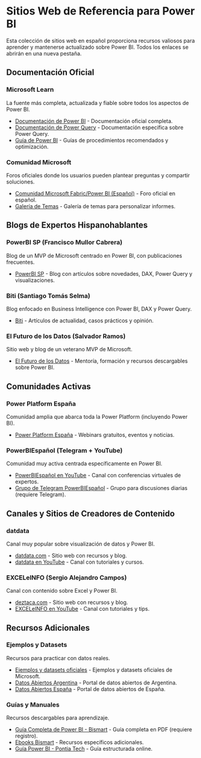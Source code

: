 # Sitios Web de Referencia para Power BI

Esta colección de sitios web en español proporciona recursos valiosos para aprender y mantenerse actualizado sobre Power BI. Todos los enlaces se abrirán en una nueva pestaña.

## Documentación Oficial

### Microsoft Learn
La fuente más completa, actualizada y fiable sobre todos los aspectos de Power BI.

- [Documentación de Power BI](https://learn.microsoft.com/es-es/power-bi/) - Documentación oficial completa.
- [Documentación de Power Query](https://learn.microsoft.com/es-es/power-query/) - Documentación específica sobre Power Query.
- [Guía de Power BI](https://learn.microsoft.com/es-es/power-bi/guidance/) - Guías de procedimientos recomendados y optimización.

### Comunidad Microsoft
Foros oficiales donde los usuarios pueden plantear preguntas y compartir soluciones.

- [Comunidad Microsoft Fabric/Power BI (Español)](https://community.fabric.microsoft.com/t5/Power-BI-forums/ct-p/powerbi) - Foro oficial en español.
- [Galería de Temas](https://community.fabric.microsoft.com/t5/Themes-Gallery/bd-p/ThemesGallery) - Galería de temas para personalizar informes.

## Blogs de Expertos Hispanohablantes

### PowerBI SP (Francisco Mullor Cabrera)
Blog de un MVP de Microsoft centrado en Power BI, con publicaciones frecuentes.

- [PowerBI SP](https://powerbisp.com/blog) - Blog con artículos sobre novedades, DAX, Power Query y visualizaciones.

### Biti (Santiago Tomás Selma)
Blog enfocado en Business Intelligence con Power BI, DAX y Power Query.

- [Biti](https://www.biti.es/) - Artículos de actualidad, casos prácticos y opinión.

### El Futuro de los Datos (Salvador Ramos)
Sitio web y blog de un veterano MVP de Microsoft.

- [El Futuro de los Datos](https://www.elfuturodelosdatos.com/) - Mentoría, formación y recursos descargables sobre Power BI.

## Comunidades Activas

### Power Platform España
Comunidad amplia que abarca toda la Power Platform (incluyendo Power BI).

- [Power Platform España](https://www.next-step.es/power-platform-espana/) - Webinars gratuitos, eventos y noticias.

### PowerBIEspañol (Telegram + YouTube)
Comunidad muy activa centrada específicamente en Power BI.

- [PowerBIEspañol en YouTube](https://www.youtube.com/channel/UCSK9waxG-zoj_GyfKLuTU4w) - Canal con conferencias virtuales de expertos.
- [Grupo de Telegram PowerBIEspañol](https://t.me/powerbiespanol) - Grupo para discusiones diarias (requiere Telegram).

## Canales y Sitios de Creadores de Contenido

### datdata
Canal muy popular sobre visualización de datos y Power BI.

- [datdata.com](https://www.datdata.com/) - Sitio web con recursos y blog.
- [datdata en YouTube](https://www.youtube.com/c/datdata) - Canal con tutoriales y cursos.

### EXCELeINFO (Sergio Alejandro Campos)
Canal con contenido sobre Excel y Power BI.

- [deztaca.com](https://deztaca.com/) - Sitio web con recursos y blog.
- [EXCELeINFO en YouTube](https://www.youtube.com/channel/UCZHYfToa95Ybj3vPN9EPMAg) - Canal con tutoriales y tips.

## Recursos Adicionales

### Ejemplos y Datasets
Recursos para practicar con datos reales.

- [Ejemplos y datasets oficiales](https://learn.microsoft.com/es-es/power-bi/create-reports/sample-datasets) - Ejemplos y datasets oficiales de Microsoft.
- [Datos Abiertos Argentina](https://datos.gob.ar/) - Portal de datos abiertos de Argentina.
- [Datos Abiertos España](https://datos.gob.es/) - Portal de datos abiertos de España.

### Guías y Manuales
Recursos descargables para aprendizaje.

- [Guía Completa de Power BI - Bismart](https://landing.bismart.com/guia-definitiva-power-bi) - Guía completa en PDF (requiere registro).
- [Ebooks Bismart](https://bismart.com/ebooks) - Recursos específicos adicionales.
- [Guía Power BI - Pontia Tech](https://www.pontia.tech/) - Guía estructurada online.
